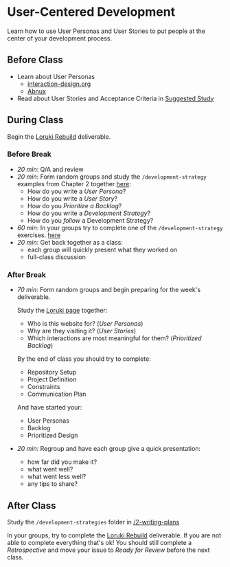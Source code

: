 # User-Centered Development

Learn how to use User Personas and User Stories to put people at the center of
your development process.

## Before Class

- Learn about User Personas
  - [interaction-design.org](https://www.youtube.com/watch?v=XnG4c4gXaQY)
  - [Abnux](https://www.youtube.com/watch?v=GaEdg9zTdB8)
- Read about User Stories and Acceptance Criteria in
  [Suggested Study](../suggested-study.md)

## During Class

Begin the [Loruki Rebuild](../deliverables/loruki-rebuild.md) deliverable.

### Before Break

- _20 min_: Q/A and review
- _20 min_: Form random groups and study the `/development-strategy` examples
  from Chapter 2 together
  [here](https://github.com/DeNepo/agile-development/tree/main/2-writing-plans/development-strategies/examples/portfolio-card):
  - How do you write a _User Persona_?
  - How do you write a _User Story_?
  - How do you _Prioritize a Backlog_?
  - How do you write a _Development Strategy_?
  - How do you _follow_ a Development Strategy?
- _60 min_: In your groups try to complete one of the `/development-strategy`
  exercises.
  [here](https://github.com/DeNepo/agile-development/tree/main/2-writing-plans/development-strategies/exercises)
- _20 min_: Get back together as a class:
  - each group will quickly present what they worked on
  - full-class discussion

### After Break

- _70 min_: Form random groups and begin preparing for the week's deliverable.

  Study the [Loruki page](https://zen-carson-c10c9f.netlify.app/) together:

  - Who is this website for? (_User Personas_)
  - Why are they visiting it? (_User Stories_)
  - Which interactions are most meaningful for them? (_Prioritized Backlog_)

  By the end of class you should try to complete:

  - Repository Setup
  - Project Definition
  - Constraints
  - Communication Plan

  And have started your:

  - User Personas
  - Backlog
  - Prioritized Design

- _20 min_: Regroup and have each group give a quick presentation:
  - how far did you make it?
  - what went well?
  - what went less well?
  - any tips to share?

## After Class

Study the `/development-strategies` folder in
[/2-writing-plans](../2-writing-plans)

In your groups, try to complete the
[Loruki Rebuild](../deliverables/loruki-rebuild.md) deliverable. If you are not
able to complete everything that's ok! You should still complete a
_Retrospective_ and move your issue to _Ready for Review_ before the next class.
